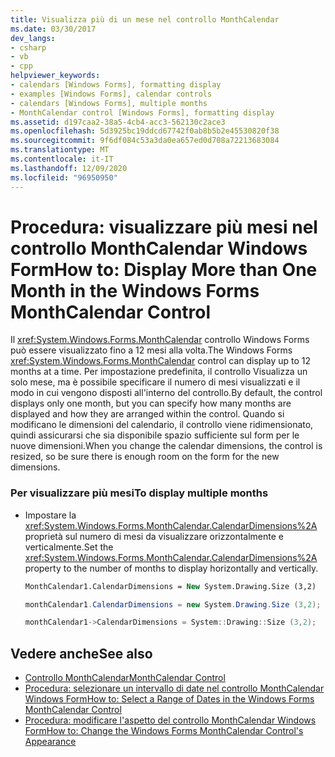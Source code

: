 ```yaml
---
title: Visualizza più di un mese nel controllo MonthCalendar
ms.date: 03/30/2017
dev_langs:
- csharp
- vb
- cpp
helpviewer_keywords:
- calendars [Windows Forms], formatting display
- examples [Windows Forms], calendar controls
- calendars [Windows Forms], multiple months
- MonthCalendar control [Windows Forms], formatting display
ms.assetid: d197caa2-38a5-4cb4-acc3-562130c2ace3
ms.openlocfilehash: 5d3925bc19ddcd67742f0ab8b5b2e45530820f38
ms.sourcegitcommit: 9f6df084c53a3da0ea657ed0d708a72213683084
ms.translationtype: MT
ms.contentlocale: it-IT
ms.lasthandoff: 12/09/2020
ms.locfileid: "96950950"
---
```

# <a name="how-to-display-more-than-one-month-in-the-windows-forms-monthcalendar-control"></a><span data-ttu-id="92a03-102">Procedura: visualizzare più mesi nel controllo MonthCalendar Windows Form</span><span class="sxs-lookup"><span data-stu-id="92a03-102">How to: Display More than One Month in the Windows Forms MonthCalendar Control</span></span>
<span data-ttu-id="92a03-103">Il <xref:System.Windows.Forms.MonthCalendar> controllo Windows Forms può essere visualizzato fino a 12 mesi alla volta.</span><span class="sxs-lookup"><span data-stu-id="92a03-103">The Windows Forms <xref:System.Windows.Forms.MonthCalendar> control can display up to 12 months at a time.</span></span> <span data-ttu-id="92a03-104">Per impostazione predefinita, il controllo Visualizza un solo mese, ma è possibile specificare il numero di mesi visualizzati e il modo in cui vengono disposti all'interno del controllo.</span><span class="sxs-lookup"><span data-stu-id="92a03-104">By default, the control displays only one month, but you can specify how many months are displayed and how they are arranged within the control.</span></span> <span data-ttu-id="92a03-105">Quando si modificano le dimensioni del calendario, il controllo viene ridimensionato, quindi assicurarsi che sia disponibile spazio sufficiente sul form per le nuove dimensioni.</span><span class="sxs-lookup"><span data-stu-id="92a03-105">When you change the calendar dimensions, the control is resized, so be sure there is enough room on the form for the new dimensions.</span></span>  
  
### <a name="to-display-multiple-months"></a><span data-ttu-id="92a03-106">Per visualizzare più mesi</span><span class="sxs-lookup"><span data-stu-id="92a03-106">To display multiple months</span></span>  
  
- <span data-ttu-id="92a03-107">Impostare la <xref:System.Windows.Forms.MonthCalendar.CalendarDimensions%2A> proprietà sul numero di mesi da visualizzare orizzontalmente e verticalmente.</span><span class="sxs-lookup"><span data-stu-id="92a03-107">Set the <xref:System.Windows.Forms.MonthCalendar.CalendarDimensions%2A> property to the number of months to display horizontally and vertically.</span></span>  
  
    ```vb  
    MonthCalendar1.CalendarDimensions = New System.Drawing.Size (3,2)  
    ```  
  
    ```csharp  
    monthCalendar1.CalendarDimensions = new System.Drawing.Size (3,2);  
    ```  
  
    ```cpp  
    monthCalendar1->CalendarDimensions = System::Drawing::Size (3,2);  
    ```  
  
## <a name="see-also"></a><span data-ttu-id="92a03-108">Vedere anche</span><span class="sxs-lookup"><span data-stu-id="92a03-108">See also</span></span>

- [<span data-ttu-id="92a03-109">Controllo MonthCalendar</span><span class="sxs-lookup"><span data-stu-id="92a03-109">MonthCalendar Control</span></span>](monthcalendar-control-windows-forms.md)
- [<span data-ttu-id="92a03-110">Procedura: selezionare un intervallo di date nel controllo MonthCalendar Windows Form</span><span class="sxs-lookup"><span data-stu-id="92a03-110">How to: Select a Range of Dates in the Windows Forms MonthCalendar Control</span></span>](how-to-select-a-range-of-dates-in-the-windows-forms-monthcalendar-control.md)
- [<span data-ttu-id="92a03-111">Procedura: modificare l'aspetto del controllo MonthCalendar Windows Form</span><span class="sxs-lookup"><span data-stu-id="92a03-111">How to: Change the Windows Forms MonthCalendar Control's Appearance</span></span>](how-to-change-monthcalendar-control-appearance.md)

